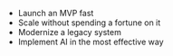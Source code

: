 ---
---
- Launch an MVP fast
- Scale without spending a fortune on it
- Modernize a legacy system
- Implement AI in the most effective way
